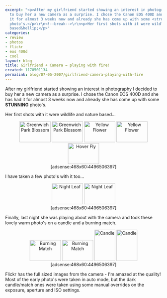 ```yaml
---
excerpt: "<p>After my girlfriend started showing an interest in photography I decided
  to buy her a new camera as a surprise. I chose the Canon EOS 400D and she has had
  it for almost 3 weeks now and already she has come up with some <strong>STUNNING</strong>
  photo's.</p>\r\n<!--break-->\r\n<p>Her first shots with it were wildlife and nature
  based&hellip;</p>"
categories:
- review
- photos
- flickr
- eos 400d
- cool
layout: blog
title: Girlfriend + Camera = playing with fire!
created: 1178501134
permalink: blog/07-05-2007/girlfriend-camera-playing-with-fire
---
```

<p>After my girlfriend started showing an interest in photography I decided to buy her a new camera as a surprise. I chose the Canon EOS 400D and she has had it for almost 3 weeks now and already she has come up with some <strong>STUNNING</strong> photo's.</p>
<!--break-->
<p>Her first shots with it were wildlife and nature based&hellip;</p>
<div style="clear: both; text-align: center;"><a href="http://flickr.com/photos/kateharris/476807131/"><img width="100" height="67" src="http://farm1.static.flickr.com/204/476807131_839e6a4570_t_d.jpg" alt="Greenwich Park Blossom" /></a> <a href="http://flickr.com/photos/kateharris/476799156/"><img width="100" height="67" src="http://farm1.static.flickr.com/220/476799156_03872c6188_t_d.jpg" alt="Greenwich Park Blossom" /></a> <a href="http://flickr.com/photos/kateharris/485245036/"><img width="100" height="67" src="http://farm1.static.flickr.com/220/485245036_3ac4a60491_t_d.jpg" alt="Yellow Flower" /></a> <a href="http://flickr.com/photos/kateharris/485251066/"><img width="100" height="67" src="http://farm1.static.flickr.com/205/485251066_817fbda491_t_d.jpg" alt="Yellow Flower" /></a> <a href="http://flickr.com/photos/kateharris/485283561/"><img width="100" height="67" src="http://farm1.static.flickr.com/171/485283561_462f9c2b25_t_d.jpg" alt="Hover Fly" /></a></div>
<div style="text-align: center;">[adsense:468x60:4496506397]</div>
<p>I have taken a few photo's with it too...</p>
<div align="center"><a href="http://flickr.com/photos/kateharris/476759852/"><img width="100" height="67" src="http://farm1.static.flickr.com/228/476759852_c37345941a_t_d.jpg" alt="Night Leaf" /></a> <a href="http://flickr.com/photos/kateharris/476759822/"><img width="100" height="67" src="http://farm1.static.flickr.com/175/476759822_b145f7bf2c_t_d.jpg" alt="Night Leaf" /></a></div>
<div style="text-align: center;">[adsense:468x60:4496506397]</div>
<p>Finally, last night she was playing about with the camera and took these lovely warm photo's on a candle and a burning match.</p>
<div align="center"><a href="http://flickr.com/photos/kateharris/487007176/"><img width="100" height="67" src="http://farm1.static.flickr.com/170/487007176_fc36cfe619_t_d.jpg" alt="Burning Match" /></a> <a href="http://flickr.com/photos/kateharris/487033721/"><img width="100" height="67" src="http://farm1.static.flickr.com/175/487033721_914b12ddd9_t_d.jpg" alt="Burning Match" /></a> <a href="http://flickr.com/photos/kateharris/487001864/"><img width="67" height="100" src="http://farm1.static.flickr.com/202/487001864_f1e0c92bb5_t_d.jpg" alt="Candle" /></a> <a href="http://flickr.com/photos/kateharris/487028291/"><img width="67" height="100" src="http://farm1.static.flickr.com/209/487028291_9aa4dbec7b_t_d.jpg" alt="Candle" /></a></div>
<div style="text-align: center;">[adsense:468x60:4496506397]</div>
<p>Flickr has the full sized images from the camera - I'm amazed at the quality! Most of the early photo's were taken in auto mode, but the dark candle/match ones were taken using some manual overrides on the exposure, aperture and ISO settings.</p>
